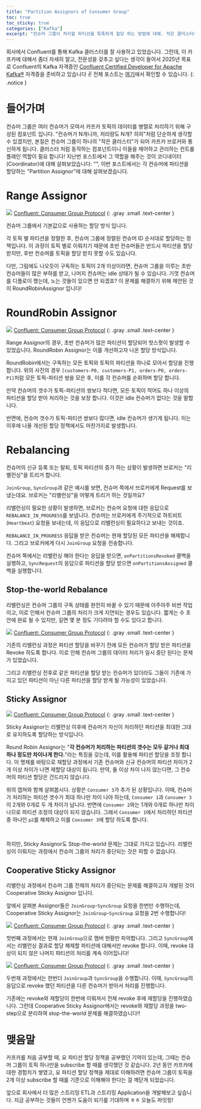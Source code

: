 ```yaml
---
title: "Partition Assignors of Consumer Group"
toc: true
toc_sticky: true
categories: ["Kafka"]
excerpt: "컨슈머 그룹이 처리할 파티션을 똑똑하게 할당 하는 방법에 대해. 작은 클러스터처럼 동작하는 컨슈머 그룹을 어떻게 제어할 수 있을까?"
---
```


회사에서 Confluent를 통해 Kafka 클러스터를 잘 사용하고 있었습니다. 그런데, 이 카프카에 대해서 좀더 자세히 알고, 전문성을 갖추고 싶다는 생각이 들어서 2025년 목표로 Confluent의 Kafka 자격증인 [Confluent Certified Developer for Apache Kafka®](https://training.confluent.io/examdetail/confluent-dev) 자격증을 준비하고 있습니다 ✌️ 전체 포스트는 [여기](/categories/kafka)에서 확인할 수 있습니다.
{: .notice }

# 들어가며

컨슈머 그룹은 여러 컨슈머가 모여서 카프카 토픽의 데이터를 병렬로 처리하기 위해 구성된 컴포넌트 입니다. "컨슈머가 N개니까, 처리량도 N개? 히히"처럼 단순하게 생각할 수 있겠지만, 본질은 컨슈머 그룹이 하나의 "작은 클러스터"가 되어 카프카 브로커와 통신하게 됩니다. 클러스터 처럼 동작하는 컴포넌트이니 이들을 제어하고 관리하는 컨트롤 플레인 역할이 필요 합니다! 지난번 포스트에서 그 역할을 해주는 것이 코디네이터(Coordinator)에 대해 살펴보았습니다: "", 이번 포스트에서는 각 컨슈머에 파티션을 할당하는 "Partition Assignor"에 대해 살펴보겠습니다.

# Range Assignor

![](/images/development/kafka/partition-assignor-1.png)
[Confluent: Consumer Group Protocol](https://developer.confluent.io/courses/architecture/consumer-group-protocol/)
{: .gray .small .text-center }

컨슈머 그룹에서 기본값으로 사용하는 할당 방식 입니다.

각 토픽 별 파티션을 정렬한 후, 컨슈머 그룹에 정렬된 컨슈머 ID 순서대로 할당하는 정책입니다. 이 과정이 토픽 별로 이뤄지기 때문에 초반 컨슈머들은 반드시 파티션을 할당 받지만, 후반 컨슈머를 토픽을 할당 받지 못할 수도 있습니다.

다만, 그림에도 나오듯이 구독하는 토픽이 2개 이상이라면, 컨슈머 그룹을 이루는 초반 컨슈머들이 많은 부하를 받고, 나머지 컨슈머는 idle 상태가 될 수 있습니다. 기껏 컨슈머를 디플로이 했는데, 노는 것들이 있으면 안 되겠죠? 이 문제를 해결하기 위해 제안된 것이 RoundRobinAssignor 입니다!

# RoundRobin Assignor

![](/images/development/kafka/partition-assignor-2.png)
[Confluent: Consumer Group Protocol](https://developer.confluent.io/courses/architecture/consumer-group-protocol/)
{: .gray .small .text-center }

Range Assignor의 경우, 초반 컨슈머가 많은 파티션이 할당되어 핫스팟이 발생할 수 있었습니다. RoundRobin Assignor는 이를 개선하고자 나온 할당 방식입니다.

RoundRobin에서는 구독하는 모든 토픽와 토픽의 파티션을 하나로 모아서 할당을 진행합니다. 위의 사진의 경우 `[customers-P0, customers-P1, orders-P0, orders-P1]`처럼 모든 토픽-파티션 쌍을 모은 후, 이를 각 컨슈머를 순회하며 할당 합니다.

만약 컨슈머의 갯수가 토픽-파티션의 쌍보다 적다면, 모든 토픽이 적어도 하나 이상의 파티션을 할당 받아 처리하는 것을 보장 합니다. 이것은 idle 컨슈머가 없다는 것을 말합니다.

반면에, 컨슈머 갯수가 토픽-파티션 쌍보다 많다면, idle 컨슈머가 생기게 됩니다. 이는 이후에 나올 개선된 할당 정책에서도 마찬가지로 발생합니다.

# Rebalancing

컨슈머의 신규 등록 또는 탈퇴, 토픽 파티션의 증가 하는 상황이 발생하면 브로커는 "리밸런싱"을 트리거 합니다.

`JoinGroup`, `SyncGroup`과 같은 예시를 보면, 컨슈머 쪽에서 브로커에게 Request를 보냈는데요. 브로커는 "리밸런싱"을 어떻게 트리거 하는 것일까요?

리밸런싱이 필요한 상황이 발생하면, 브로커는 컨슈머 요청에 대한 응답으로 `REBALANCE_IN_PROGRESS`를 보냅니다. 컨슈머는 브로커에게 주기적으로 하트비트(`Heartbeat`) 요청을 보내는데, 이 응답으로 리밸런싱이 필요하다고 보내는 것이죠.

`REBALANCE_IN_PROGRESS` 응답을 받은 컨슈머는 현재 할당된 모든 파티션을 해제합니다. 그리고 브로커에게 다시 `JoinGroup` 요청을 전송합니다.

컨슈머 쪽에서는 리밸런싱 해야 한다는 응답을 받으면, `onPartitionsRevoked` 콜백을 실행하고, `SyncRequest`의 응답으로 파티션을 할당 받으면 `onPartitionsAssigned` 콜백을 실행합니다.

## Stop-the-world Rebalance

리밸런싱은 컨슈머 그룹의 구독 상태를 완전히 바꿀 수 있기 때문에 아주아주 비싼 작업이고, 이로 인해서 컨슈머 그룹의 처리가 크게 지연되는 경우도 있습니다. 짧게는 수 초 안에 완료 될 수 있지만, 길면 몇 분 정도 기다려야 할 수도 있다고 합니다.

![](/images/development/kafka/partition-assignor-3.png)
[Confluent: Consumer Group Protocol](https://developer.confluent.io/courses/architecture/consumer-group-protocol/)
{: .gray .small .text-center }

기존의 리밸런싱 과정은 파티션 할당을 바꾸기 전에 모든 컨슈머가 할당 받은 파티션을 Revoke 하도록 합니다. 이로 인해 컨슈머 그룹의 데이터 처리가 일시 중단 된다는 문제가 있었습니다.

그리고 리밸런싱 전후로 같은 파티션을 할당 받는 컨슈머가 있더라도 그들이 기존에 가지고 있던 파티션이 아닌 다른 파티션을 할당 받게 될 가능성이 있었습니다.

## Sticky Assignor

![](/images/development/kafka/partition-assignor-4.png)
[Confluent: Consumer Group Protocol](https://developer.confluent.io/courses/architecture/consumer-group-protocol/)
{: .gray .small .text-center }

Sticky Assignor는 리밸런싱 이후에 컨슈머가 자신이 처리하던 파티션을 최대한 그대로 유지하도록 할당하는 방식입니다.

Round Robin Assignor는 "**각 컨슈머가 처리하는 파티션의 갯수는 모두 같거나 최대 하나 정도만 차이나게 한다.**"라는 특징을 갖는데, 이를 활용해 파티션 할당을 조정 합니다. 이 명제를 바탕으로 재할당 과정에서 기존 컨슈머와 신규 컨슈머의 파티션 차이가 2개 이상 차이가 나면 재할당 대상이 됩니다. 만약, 둘 이상 차이 나지 않는다면, 그 컨슈머의 파티션 할당은 건드리지 않습니다.

위의 캡쳐와 함께 살펴봅시다. 상황은 `Consumer 3`가 추가 된 상황입니다. 이때, 컨슈머가 처리하는 파티션 갯수가 최대 하나만 차이 나야 하는데, `Consumer 1`과 `Consumer 3`이 2개와 0개로 두 개 차이가 납니다. 반면에 `Consumer 2`와는 1개와 0개로 하나만 차이 나므로 파티션 조정의 대상이 되지 않습니다. 그래서 `Consumer 1`에서 처리하던 파티션 중 하나인 `p2`를 해제하고 이를 `Consumer 3`에 할당 하도록 합니다.

<br/>

하지만, Sticky Assignor도 Stop-the-world 문제는 그대로 가지고 있습니다. 리밸런싱이 이뤄지는 과정에서 컨슈머 그룹의 처리가 중단되는 것은 피할 수 없습니다.

## Cooperative Sticky Assignor

리밸런싱 과정에서 컨슈머 그룹 전체의 처리가 중단되는 문제를 해결하고자 개발된 것이 Cooperative Sticky Assignor 입니다.

앞에서 살펴본 Assignor들은 `JoinGroup`-`SyncGroup` 요청을 한번만 수행하는데, Cooperative Sticky Assignor는 `JoinGroup`-`SyncGroup` 요청을 2번 수행합니다!

![](/images/development/kafka/partition-assignor-5.png)
[Confluent: Consumer Group Protocol](https://developer.confluent.io/courses/architecture/consumer-group-protocol/)
{: .gray .small .text-center }

첫번째 과정에서는 현재 `JoinGroup`으로 멤버 현황만 파악합니다. 그리고 `SyncGroup`에서는 리밸런싱 결과로 할당 해제할 파티션에 대해서만 revoke 합니다. 이때, revoke 대상이 되지 않은 나머지 파티션의 처리를 계속 이어집니다!

![](/images/development/kafka/partition-assignor-6.png)
[Confluent: Consumer Group Protocol](https://developer.confluent.io/courses/architecture/consumer-group-protocol/)
{: .gray .small .text-center }

두번재 과정에서는 한번더 `JoinGroup`과 `SyncGroup`을 수행합니다. 이때, `SyncGroup`의 응답으로 revoke 했던 파티션을 다른 컨슈머가 받아서 처리를 진행합니다.

기존에는 revoke와 재할당이 한번에 이뤄져서 전체 revoke 후에 재할당을 진행하였습니다. 그런데 Cooperative Sticky Assignor에서는 revoke와 재할당 과정을 two-step으로 분리하여 stop-the-world 문제를 해결하였습니다!!


# 맺음말

카프카를 처음 공부할 때, 요 파티션 할당 정책을 공부했던 기억이 있는데, 그때는 컨슈머 그룹이 토픽 하나만을 subscribe 할 때를 생각했던 것 같습니다. 2년 동안 카프카에 대한 경험치가 쌓였고, 요 파티션 할당 정책을 제대로 이해하려면 컨슈머 그룹이 토픽을 2개 이상 subscribe 할 때를 기준으로 이해해야 한다는 걸 깨닫게 되었습니다.

앞으로 회사에서 더 많은 스트리밍 ETL과 스트리밍 Application을 개발해보고 싶습니다. 지금 공부하는 것들이 언젠가 도움이 되기를 기대하며 ㅎㅎ 오늘도 파잇힝!
